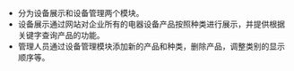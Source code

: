  - 分为设备展示和设备管理两个模块。
 - 设备展示通过网站对企业所有的电器设备产品按照种类进行展示，并提供根据关键字查询产品的功能。
 - 管理人员通过设备管理模块添加新的产品和种类，删除产品，调整类别的显示顺序等。


